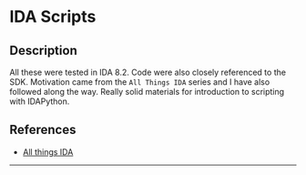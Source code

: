 # IDA Scripts

## Description
All these were tested in IDA 8.2. Code were also closely referenced to the SDK. 
Motivation came from the `All Things IDA` series and I have also followed along the way. Really solid materials for introduction to scripting with IDAPython.

## References
- [All things IDA](https://www.youtube.com/@allthingsida)

---
